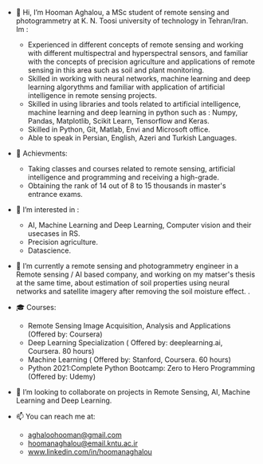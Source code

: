 - 👋 Hi, I’m Hooman Aghalou, a MSc student of remote sensing and photogrammetry at K. N. Toosi university of technology in Tehran/Iran.
Im :
   -    Experienced in different concepts of remote sensing and working with different multispectral and hyperspectral sensors, and 
 familiar with the concepts of precision agriculture and applications of remote sensing in this area such as soil and plant monitoring.
   -    Skilled in working with neural networks, machine learning and deep learning algorythms and familiar with application of artificial intelligence in remote sensing projects.
   -    Skilled in using libraries and tools related to artificial intelligence, machine learning and deep learning in python such as : Numpy, Pandas, Matplotlib, Scikit Learn, Tensorflow and Keras.
   -    Skilled in Python, Git, Matlab, Envi and Microsoft office.
   -    Able to speak in Persian, English, Azeri and Turkish Languages.
 
 - 🏅 Achievments: 
    - Taking classes and courses related to remote sensing, artificial intelligence and programming and receiving a high-grade.
    - Obtaining the rank of 14 out of 8 to 15 thousands in master's entrance exams.
    
- 👀 I’m interested in : 
     - AI, Machine Learning and Deep Learning, Computer vision and their usecases in RS.
     - Precision agriculture.
     - Datascience.
      
- 🌱 I’m currently a  remote sensing and photogrammetry engineer in a Remote sensing / AI based company,
      and working on my matser's thesis at the same time, about estimation of soil properties using neural networks and satellite imagery after removing the soil moisture effect. . 
 
- 🎓 Courses: 
    - Remote Sensing Image Acquisition, Analysis and Applications (Offered by: Coursera)
    - Deep Learning Specialization ( Offered by: deeplearning.ai, Coursera. 80 hours)
    - Machine Learning ( Offered by: Stanford, Coursera. 60 hours)
    - Python 2021:Complete Python Bootcamp: Zero to Hero Programming (Offered by: Udemy)
 
- 💞️ I’m looking to collaborate on projects in Remote Sensing, AI, Machine Learning and Deep Learning.

- 📫 You can reach me at:
    - aghaloohooman@gmail.com
    - hoomanaghalou@email.kntu.ac.ir
    - www.linkedin.com/in/hoomanaghalou
    

<!---
Hooman1996/Hooman1996 is a ✨ special ✨ repository because its `README.md` (this file) appears on your GitHub profile.
You can click the Preview link to take a look at your changes.
--->

